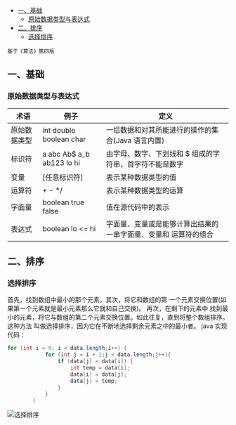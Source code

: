 <!-- TOC -->

- [一、基础](#一基础)
    - [原始数据类型与表达式](#原始数据类型与表达式)
- [二、排序](#二排序)
    - [选择排序](#选择排序)

<!-- /TOC -->
`基于《算法》第四版`
## 一、基础 ##
### 原始数据类型与表达式 ###
| 术语 | 例子 | 定义 |
| ------ | ------ | ------ |
| 原始数据类型 | int double boolean char | 一组数据和对其所能进行的操作的集合(Java 语言内置) |
| 标识符 | a abc Ab$ a_b ab123 lo hi | 由字母、数字、下划线和 $ 组成的字符串，首字符不能是数字 |
| 变量 | [任意标识符] | 表示某种数据类型的值 |
| 运算符 | + - */ | 表示某种数据类型的运算 |
| 字面量 | boolean    true false | 值在源代码中的表示 |
| 表达式 | boolean     lo <= hi | 字面量、变量或是能够计算出结果的一串字面量、变量和 运算符的组合 |

## 二、排序 ##
### 选择排序 ###
首先，找到数组中最小的那个元素，其次，将它和数组的第 一个元素交换位置(如果第一个元素就是最小元素那么它就和自己交换)。
再次，在剩下的元素中 找到最小的元素，将它与数组的第二个元素交换位置。如此往复，直到将整个数组排序。
这种方法 叫做选择排序，因为它在不断地选择剩余元素之中的最小者。
java 实现代码：
```java
for (int i = 0; i < data.length;i++) {
            for (int j = i + 1;j < data.length;j++){
                if (data[j] < data[i]) {
                    int temp = data[i];
                    data[i] = data[j];
                    data[j] = temp;
                }
            }
        }
```

![选择排序](https://github.com/Aroue/Lee-notes/blob/master/images/selection-sort.png) 
